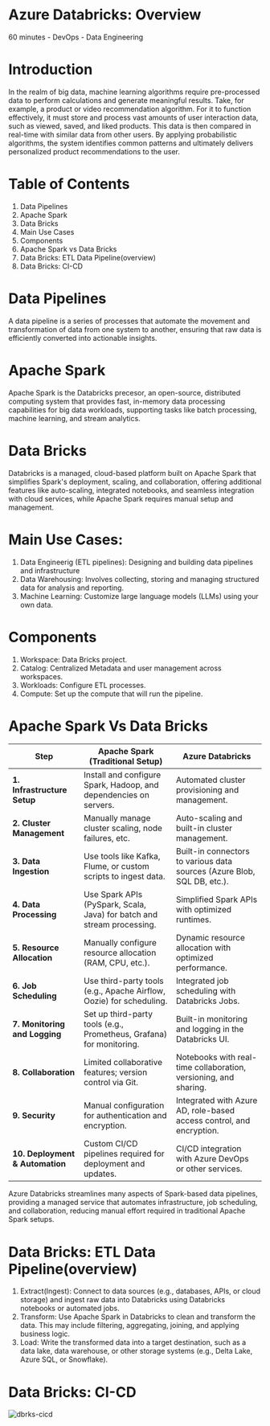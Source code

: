 # Azure Databricks: Overview

60 minutes - DevOps - Data Engineering

# Introduction
In the realm of big data, machine learning algorithms require pre-processed data to perform calculations and generate meaningful results. Take, for example, a product or video recommendation algorithm. For it to function effectively, it must store and process vast amounts of user interaction data, such as viewed, saved, and liked products. This data is then compared in real-time with similar data from other users. By applying probabilistic algorithms, the system identifies common patterns and ultimately delivers personalized product recommendations to the user.

# Table of Contents
1. Data Pipelines
2. Apache Spark
3. Data Bricks
4. Main Use Cases
5. Components
6. Apache Spark vs Data Bricks
7. Data Bricks: ETL Data Pipeline(overview)
8. Data Bricks: CI-CD 

# Data Pipelines
A data pipeline is a series of processes that automate the movement and transformation of data from one system to another, ensuring that raw data is efficiently converted into actionable insights.

# Apache Spark
Apache Spark is the Databricks precesor, an open-source, distributed computing system that provides fast, in-memory data processing capabilities for big data workloads, supporting tasks like batch processing, machine learning, and stream analytics.

# Data Bricks
Databricks is a managed, cloud-based platform built on Apache Spark that simplifies Spark's deployment, scaling, and collaboration, offering additional features like auto-scaling, integrated notebooks, and seamless integration with cloud services, while Apache Spark requires manual setup and management.

# Main Use Cases:
1. Data Engineerig (ETL pipelines): Designing and building data pipelines and infrastructure
2. Data Warehousing: Involves collecting, storing and managing structured data for analysis and reporting.
3. Machine Learning: Customize large language models (LLMs) using your own data.

# Components
1. Workspace: Data Bricks project.
2. Catalog: Centralized Metadata and user management across workspaces. 
3. Workloads: Configure ETL processes.
4. Compute: Set up the compute that will run the pipeline.

# Apache Spark Vs Data Bricks

| **Step**                          | **Apache Spark (Traditional Setup)**                              | **Azure Databricks**                                               |
|------------------------------------|-------------------------------------------------------------------|-------------------------------------------------------------------|
| **1. Infrastructure Setup**        | Install and configure Spark, Hadoop, and dependencies on servers. | Automated cluster provisioning and management.                    |
| **2. Cluster Management**          | Manually manage cluster scaling, node failures, etc.              | Auto-scaling and built-in cluster management.                     |
| **3. Data Ingestion**              | Use tools like Kafka, Flume, or custom scripts to ingest data.     | Built-in connectors to various data sources (Azure Blob, SQL DB, etc.). |
| **4. Data Processing**             | Use Spark APIs (PySpark, Scala, Java) for batch and stream processing. | Simplified Spark APIs with optimized runtimes.                    |
| **5. Resource Allocation**         | Manually configure resource allocation (RAM, CPU, etc.).           | Dynamic resource allocation with optimized performance.           |
| **6. Job Scheduling**              | Use third-party tools (e.g., Apache Airflow, Oozie) for scheduling.| Integrated job scheduling with Databricks Jobs.                   |
| **7. Monitoring and Logging**      | Set up third-party tools (e.g., Prometheus, Grafana) for monitoring.| Built-in monitoring and logging in the Databricks UI.             |
| **8. Collaboration**               | Limited collaborative features; version control via Git.           | Notebooks with real-time collaboration, versioning, and sharing.  |
| **9. Security**                    | Manual configuration for authentication and encryption.            | Integrated with Azure AD, role-based access control, and encryption. |
| **10. Deployment & Automation**    | Custom CI/CD pipelines required for deployment and updates.        | CI/CD integration with Azure DevOps or other services.            |

Azure Databricks streamlines many aspects of Spark-based data pipelines, providing a managed service that automates infrastructure, job scheduling, and collaboration, reducing manual effort required in traditional Apache Spark setups.

# Data Bricks: ETL Data Pipeline(overview)
1. Extract(Ingest): Connect to data sources (e.g., databases, APIs, or cloud storage) and ingest raw data into Databricks using Databricks notebooks or automated jobs.
2. Transform: Use Apache Spark in Databricks to clean and transform the data. This may include filtering, aggregating, joining, and applying business logic.
3. Load: Write the transformed data into a target destination, such as a data lake, data warehouse, or other storage systems (e.g., Delta Lake, Azure SQL, or Snowflake).

# Data Bricks: CI-CD
![dbrks-cicd]()
